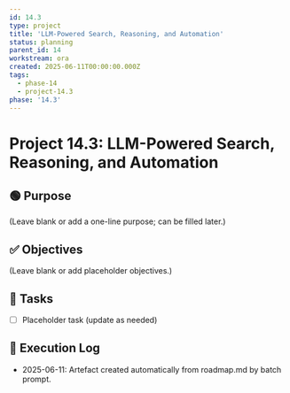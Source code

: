 ```yaml
---
id: 14.3
type: project
title: 'LLM-Powered Search, Reasoning, and Automation'
status: planning
parent_id: 14
workstream: ora
created: 2025-06-11T00:00:00.000Z
tags:
  - phase-14
  - project-14.3
phase: '14.3'
---
```


# Project 14.3: LLM-Powered Search, Reasoning, and Automation

## 🟢 Purpose

(Leave blank or add a one-line purpose; can be filled later.)

## ✅ Objectives

(Leave blank or add placeholder objectives.)

## 🔨 Tasks

- [ ] Placeholder task (update as needed)

## 🧾 Execution Log

- 2025-06-11: Artefact created automatically from roadmap.md by batch prompt.
